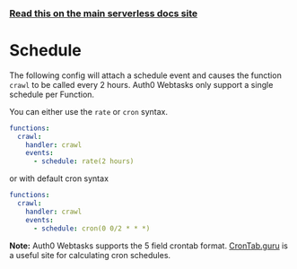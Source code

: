 <!--
title: Serverless Framework - Auth0 Webtasks Events - Scheduled & Recurring
menuText: schedule
menuOrder: 4
description: Setting up Scheduled, Recurring, CRON Task Events with Auth0 Webtasks via the Serverless Framework
layout: Doc
-->

<!-- DOCS-SITE-LINK:START automatically generated  -->
### [Read this on the main serverless docs site](https://www.serverless.com/framework/docs/providers/webtasks/events/schedule)
<!-- DOCS-SITE-LINK:END -->

# Schedule

The following config will attach a schedule event and causes the function `crawl` to be called every 2 hours. Auth0 Webtasks only support a single schedule per Function.

You can either use the `rate` or `cron` syntax.

```yml
functions:
  crawl:
    handler: crawl
    events:
      - schedule: rate(2 hours)
```

or with default cron syntax

```yml
functions:
  crawl:
    handler: crawl
    events:
      - schedule: cron(0 0/2 * * *)
```

**Note:** Auth0 Webtasks supports the 5 field crontab format. [CronTab.guru](http://crontab.guru/) is a useful site for calculating cron schedules. 
